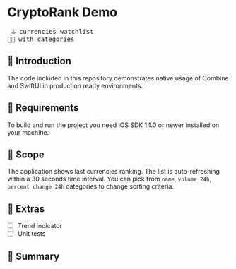 # CryptoRank Demo
<pre>
 🔝 currencies watchlist
🥈🥇 with categories
</pre>
 
 ## 🧩 Introduction
 
 The code included in this repository demonstrates native usage of Combine and SwiftUI in production ready environments.
 
 ## 🧩 Requirements
 
 To build and run the project you need iOS SDK 14.0 or newer installed on your machine.
 
 ## 🧩 Scope
 
 The application shows last currencies ranking. The list is auto-refreshing within a 30 seconds time interval. You can pick from `name`, `volume 24h`, `percent change 24h` categories to change sorting criteria.
 
 ## 🧩 Extras
 
 - [ ] Trend indicator
 - [ ] Unit tests
 
 ## 🧩 Summary
